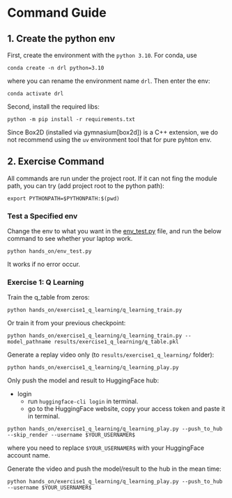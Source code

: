 # Command Guide


## 1. Create the python env
First, create the environment with the `python 3.10`. For conda, use
```
conda create -n drl python=3.10
```
where you can rename the environment name `drl`. Then enter the env:
```
conda activate drl
```

Second, install the required libs:
```
python -m pip install -r requirements.txt
```
Since Box2D (installed via gymnasium[box2d]) is a C++ extension, we do not
recommend using the `uv` environment tool that for pure pyhton env.


## 2. Exercise Command
All commands are run under the project root. If it can not fing the module path,
you can try (add project root to the python path):
```
export PYTHONPATH=$PYTHONPATH:$(pwd)
```
### Test a Specified env
Change the env to what you want in the [env_test.py](./env_test.py) file,
and run the below command to see whether your laptop work.
```
python hands_on/env_test.py
```
It works if no error occur.
### Exercise 1: Q Learning
Train the q_table from zeros:
```
python hands_on/exercise1_q_learning/q_learning_train.py
```
Or train it from your previous checkpoint:
```
python hands_on/exercise1_q_learning/q_learning_train.py --model_pathname results/exercise1_q_learning/q_table.pkl
```
Generate a replay video only (to `results/exercise1_q_learning/` folder):
```
python hands_on/exercise1_q_learning/q_learning_play.py
```
Only push the model and result to HuggingFace hub:
- login
    - run `huggingface-cli login` in terminal.
    - go to the HuggingFace website, copy your access token and paste it in terminal.
```
python hands_on/exercise1_q_learning/q_learning_play.py --push_to_hub --skip_render --username $YOUR_USERNAMER$
```
where you need to replace `$YOUR_USERNAMER$` with your HuggingFace account name.

Generate the video and push the model/result to the hub in the mean time:
```
python hands_on/exercise1_q_learning/q_learning_play.py --push_to_hub --username $YOUR_USERNAMER$
```

